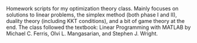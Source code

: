 Homework scripts for my optimization theory class. Mainly focuses on solutions to linear problems, the simplex method (both phase I and II), duality theory (including KKT conditions), and a bit of game theory at the end. The class followed the textbook: Linear Programming with MATLAB by Michael C. Ferris, Olvi L. Mangasarian, and Stephen J. Wright.
